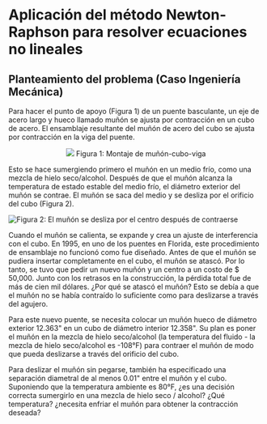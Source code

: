 # Aplicación del método Newton-Raphson para resolver ecuaciones no lineales

## Planteamiento del problema (Caso Ingeniería Mecánica)

Para hacer el punto de apoyo (Figura 1) de un puente basculante, un eje de acero largo y hueco llamado muñón se ajusta por contracción en un cubo de acero. El ensamblaje resultante del muñón de acero del cubo se ajusta por contracción en la viga del puente.

<p align="center">
  <img src="http://solodatascience.com/wp-content/uploads/2020/07/newton-raphson-figura-01-trunnion.jpg" />
  Figura 1: Montaje de muñón-cubo-viga
</p>

Esto se hace sumergiendo primero el muñón en un medio frío, como una mezcla de hielo seco/alcohol. Después de que el muñón alcanza la temperatura de estado estable del medio frío, el diámetro exterior del muñón se contrae. El muñón se saca del medio y se desliza por el orificio del cubo (Figura 2).

![Figura 2: El muñón se desliza por el centro después de contraerse](http://solodatascience.com/wp-content/uploads/2020/07/newton-raphson-figura-02-trunnion.jpg)

Cuando el muñón se calienta, se expande y crea un ajuste de interferencia con el cubo. En 1995, en uno de los puentes en Florida, este procedimiento de ensamblaje no funcionó como fue diseñado. Antes de que el muñón se pudiera insertar completamente en el cubo, el muñón se atascó. Por lo tanto, se tuvo que pedir un nuevo muñón y un centro a un costo de $ 50,000. Junto con los retrasos en la construcción, la pérdida total fue de más de cien mil dólares. ¿Por qué se atascó el muñón? Esto se debía a que el muñón no se había contraído lo suficiente como para deslizarse a través del agujero.

Para este nuevo puente, se necesita colocar un muñón hueco de diámetro exterior 12.363" en un cubo de diámetro interior 12.358". Su plan es poner el muñón en la mezcla de hielo seco/alcohol (la temperatura del fluido - la mezcla de hielo seco/alcohol es -108°F) para contraer el muñón de modo que pueda deslizarse a través del orificio del cubo.

Para deslizar el muñón sin pegarse, también ha especificado una separación diametral de al menos 0.01" entre el muñón y el cubo. Suponiendo que la temperatura ambiente es 80°F, ¿es una decisión correcta sumergirlo en una mezcla de hielo seco / alcohol? ¿Qué temperatura? ¿necesita enfriar el muñón para obtener la contracción deseada?
